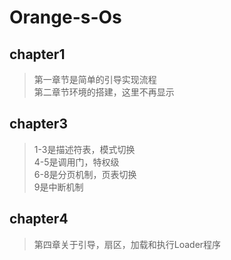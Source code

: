 # Orange-s-Os

## chapter1
>第一章节是简单的引导实现流程<br>
>第二章节环境的搭建，这里不再显示

## chapter3
>1-3是描述符表，模式切换<br>
>4-5是调用门，特权级<br>
>6-8是分页机制，页表切换<br>
>9是中断机制

## chapter4
>第四章关于引导，扇区，加载和执行Loader程序
